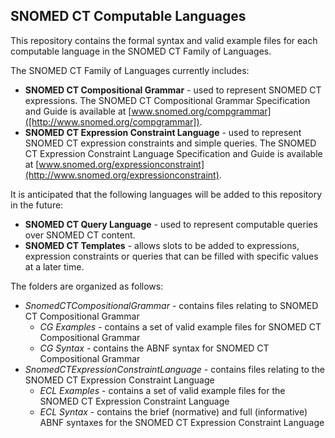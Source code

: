 ## SNOMED CT Computable Languages

This repository contains the formal syntax and valid example files for each computable language in the SNOMED CT Family of Languages.

The SNOMED CT Family of Languages currently includes:
* **SNOMED CT Compositional Grammar** - used to represent SNOMED CT expressions. The SNOMED CT Compositional Grammar Specification and Guide is available at [www.snomed.org/compgrammar]([http://www.snomed.org/compgrammar]).
* **SNOMED CT Expression Constraint Language** - used to represent SNOMED CT expression constraints and simple queries. The SNOMED CT Expression Constraint Language Specification and Guide is available at [www.snomed.org/expressionconstraint](http://www.snomed.org/expressionconstraint).

It is anticipated that the following languages will be added to this repository in the future:
* **SNOMED CT Query Language** - used to represent computable queries over SNOMED CT content.
* **SNOMED CT Templates** - allows slots to be added to expressions, expression constraints or queries that can be filled with specific values at a later time.

The folders are organized as follows:
* *SnomedCTCompositionalGrammar* - contains files relating to SNOMED CT Compositional Grammar
  * *CG Examples* - contains a set of valid example files for SNOMED CT Compositional Grammar
  * *CG Syntax* - contains the ABNF syntax for SNOMED CT  Compositional Grammar
* *SnomedCTExpressionConstraintLanguage* - contains files relating to the SNOMED CT Expression Constraint Language
  * *ECL Examples* - contains a set of valid example files for the SNOMED CT  Expression Constraint Language
  * *ECL Syntax* - contains the brief (normative) and full (informative) ABNF syntaxes for the SNOMED CT  Expression Constraint Language
